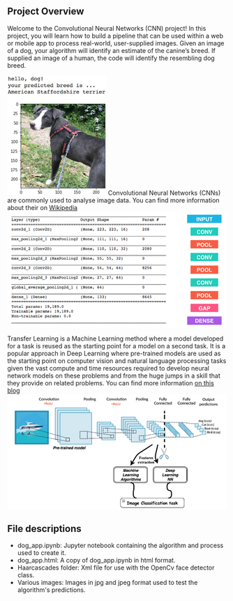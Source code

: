 [//]: # (Image References)

[image1]: ./images/sample_dog_output.png "Sample Output"
[image2]: ./images/vgg16_model.png "VGG-16 Model Keras Layers"
[image3]: ./images/vgg16_model_draw.png "VGG16 Model Figure"


## Project Overview

Welcome to the Convolutional Neural Networks (CNN) project! In this project, you will learn how to build a pipeline that can be used within a web or mobile app to process real-world, user-supplied images.  Given an image of a dog, your algorithm will identify an estimate of the canine’s breed.  If supplied an image of a human, the code will identify the resembling dog breed.  

![Sample Output][image1]
Convolutional Neural Networks (CNNs) are commonly used to analyse image data. You can find more information about their on [Wikipedia](https://en.wikipedia.org/wiki/Convolutional_neural_network)
![CNN](images/sample_cnn.png)

Transfer Learning is a Machine Learning method where a model developed for a task is reused as the starting point for a model on a second task. It is a popular approach in Deep Learning where pre-trained models are used as the starting point on computer vision and natural language processing tasks given the vast compute and time resources required to develop neural network models on these problems and from the huge jumps in a skill that they provide on related problems.
You can find more information [on  this blog](https://mc.ai/transfer-learning-with-deep-learning-machine-learning-techniques/)
![Transfer Learning](images/Transfert_learning.png)

## File descriptions
* dog_app.ipynb: Jupyter notebook containing the algorithm and process used to create it.
* dog_app.html: A copy of dog_app.ipynb in html format.
* Haarcascades folder: Xml file for use with the OpenCv face detector class.
* Various images: Images in jpg and jpeg format used to test the algorithm's predictions.


